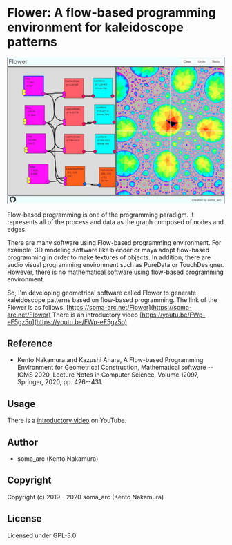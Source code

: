 # Flower: A flow-based programming environment for kaleidoscope patterns

![](./img/flower.jpg)

Flow-based programming is one of the programming paradigm.  It represents all of the process and data as the graph composed of nodes and edges.

There are many software using Flow-based programming environment. For example, 3D modeling software like blender or maya adopt flow-based programming in order to make textures of objects.
In addition, there are audio visual programming environment such as PureData or TouchDesigner. 
However, there is no mathematical software using flow-based programming environment.

So, I'm developing geometrical software called Flower to generate kaleidoscope patterns based on flow-based programming. The link of the Flower is as follows.
[https://soma-arc.net/Flower](https://soma-arc.net/Flower)
There is an introductory video [https://youtu.be/FWp-eF5gz5o](https://youtu.be/FWp-eF5gz5o)

## Reference

- Kento Nakamura and Kazushi Ahara,
        A Flow-based Programming Environment for Geometrical
        Construction, 
        Mathematical software -- ICMS 2020, Lecture Notes in Computer Science,
        Volume 12097, Springer, 2020, pp. 426--431.

## Usage
There is a [introductory video](https://www.youtube.com/watch?v=FWp-eF5gz5o) on YouTube.

## Author
- soma_arc (Kento Nakamura)

## Copyright
Copyright (c) 2019 - 2020 soma_arc (Kento Nakamura)

## License
Licensed under GPL-3.0
